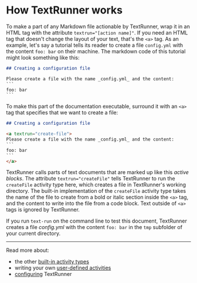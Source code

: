 # How TextRunner works

To make a part of any Markdown file actionable by TextRunner,
wrap it in an HTML tag with the attribute `textrun="[action name]"`.
If you need an HTML tag that doesn't change the layout of your text,
that's the `<a>` tag.
As an example,
let's say a tutorial tells its reader to create a file `config.yml`
with the content `foo: bar` on their machine.
The markdown code of this tutorial might look something like this:

```markdown
## Creating a configuration file

Please create a file with the name _config.yml_ and the content:
`​``
foo: bar
`​``
```

To make this part of the documentation executable,
surround it with an `<a>` tag that specifies that we want to create a file:

<a textrun="run-markdown-in-textrun">

```markdown
## Creating a configuration file

<a textrun="create-file">
Please create a file with the name _config.yml_ and the content:
`​``
foo: bar
`​``
</a>
```

</a>

TextRunner calls parts of text documents that are marked up like this _active blocks_.
The attribute `textrun="createFile"` tells TextRunner to run the `createFile` activity type here,
which creates a file in TextRunner's working directory.
The built-in implementation of the `createFile` activity type
takes the name of the file to create
from a bold or italic section inside the `<a>` tag,
and the content to write into the file from a code block.
Text outside of `<a>` tags is ignored by TextRunner.

If you run `text-run` on the command line to test this document,
TextRunner creates a file <a textrun="verify-workspace-file-content">_config.yml_
with the content `foo: bar`</a> in the `tmp` subfolder of your current directory.

<hr>

Read more about:
- the other [built-in activity types](built-in-activity-types)
- writing your own [user-defined activities](user-defined-activities.md)
- [configuring](configuration.md) TextRunner
